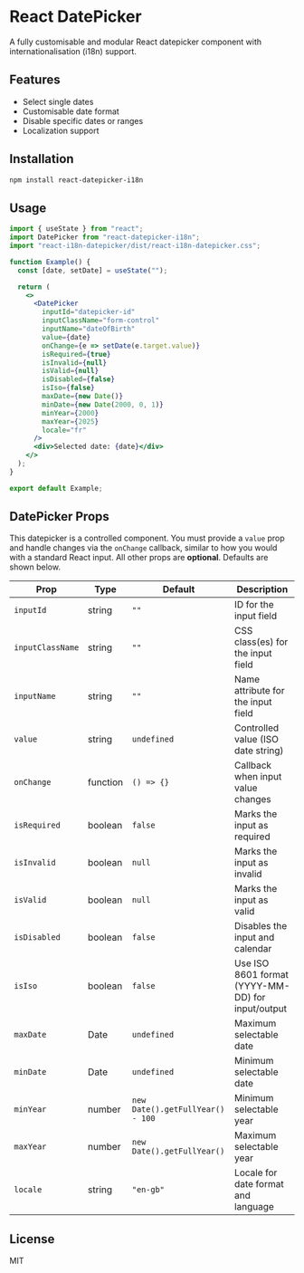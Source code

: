 # React DatePicker

A fully customisable and modular React datepicker component with internationalisation (i18n) support.

## Features

- Select single dates
- Customisable date format
- Disable specific dates or ranges
- Localization support

## Installation

```bash
npm install react-datepicker-i18n
```

## Usage

```jsx
import { useState } from "react";
import DatePicker from "react-datepicker-i18n";
import "react-i18n-datepicker/dist/react-i18n-datepicker.css";

function Example() {
  const [date, setDate] = useState("");

  return (
    <>
      <DatePicker
        inputId="datepicker-id"
        inputClassName="form-control"
        inputName="dateOfBirth"
        value={date}
        onChange={e => setDate(e.target.value)}
        isRequired={true}
        isInvalid={null}
        isValid={null}
        isDisabled={false}
        isIso={false}
        maxDate={new Date()}
        minDate={new Date(2000, 0, 1)}
        minYear={2000}
        maxYear={2025}
        locale="fr"
      />
      <div>Selected date: {date}</div>
    </>
  );
}

export default Example;
```

## DatePicker Props

This datepicker is a controlled component. 
You must provide a `value` prop and handle changes via the `onChange` callback, similar to how you would with a standard React input.
All other props are **optional**. 
Defaults are shown below.

| Prop             | Type     | Default                          | Description                         |
| ---------------- | -------- | -------------------------------- | ----------------------------------- |
| `inputId`        | string   | `""`                             | ID for the input field              |
| `inputClassName` | string   | `""`                             | CSS class(es) for the input field   |
| `inputName`      | string   | `""`                             | Name attribute for the input field  |
| `value`          | string   | `undefined`                      | Controlled value (ISO date string)  |
| `onChange`       | function | `() => {}`                       | Callback when input value changes   |
| `isRequired`     | boolean  | `false`                          | Marks the input as required         |
| `isInvalid`      | boolean  | `null`                           | Marks the input as invalid          |
| `isValid`        | boolean  | `null`                           | Marks the input as valid            |
| `isDisabled`     | boolean  | `false`                          | Disables the input and calendar     |
| `isIso`          | boolean  | `false`                          | Use ISO 8601 format (YYYY-MM-DD) for input/output   |
| `maxDate`        | Date     | `undefined`                      | Maximum selectable date             |
| `minDate`        | Date     | `undefined`                      | Minimum selectable date             |
| `minYear`        | number   | `new Date().getFullYear() - 100` | Minimum selectable year             |
| `maxYear`        | number   | `new Date().getFullYear()`       | Maximum selectable year             |
| `locale`         | string   | `"en-gb"`                        | Locale for date format and language |

## License

MIT
